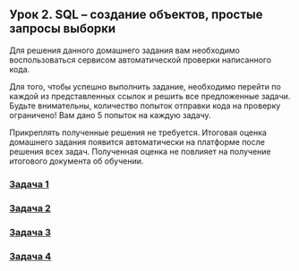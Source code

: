 ## Урок 2. SQL – создание объектов, простые запросы выборки

Для решения данного домашнего задания вам необходимо воспользоваться сервисом автоматической проверки написанного кода.

Для того, чтобы успешно выполнить задание, необходимо перейти по каждой из представленных ссылок и решить все предложенные задачи. Будьте внимательны, количество попыток отправки кода на проверку ограничено! Вам дано 5 попыток на каждую задачу.

Прикреплять полученные решения не требуется. Итоговая оценка домашнего задания появится автоматически на платформе после решения всех задач. Полученная оценка не повлияет на получение итогового документа об обучении.

### [Задача 1](https://autotest.gb.ru/problems/57?lesson_id=386940&_ga=2.162160180.907329519.1700413879-8102908836.1699019265)

### [Задача 2](https://autotest.gb.ru/problems/157?lesson_id=386940&_ga=2.162160180.907329519.1700413879-8102908836.1699019265)

### [Задача 3](https://autotest.gb.ru/problems/59?lesson_id=386940&_ga=2.162160180.907329519.1700413879-8102908836.1699019265)

### [Задача 4](https://autotest.gb.ru/problems/158?lesson_id=386940&_ga=2.152198577.907329519.1700413879-8102908836.1699019265)
